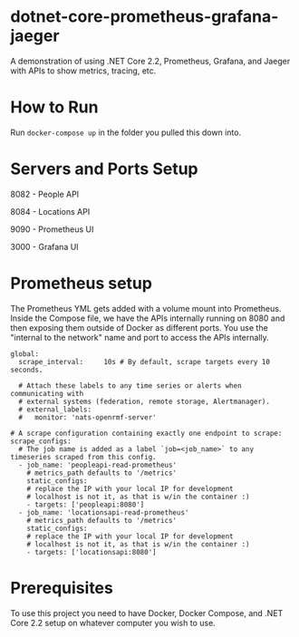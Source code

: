 # dotnet-core-prometheus-grafana-jaeger
A demonstration of using .NET Core 2.2, Prometheus, Grafana, and Jaeger with APIs to show metrics, tracing, etc.

# How to Run
Run `docker-compose up` in the folder you pulled this down into.

# Servers and Ports Setup
8082 - People API

8084 - Locations API

9090 - Prometheus UI

3000 - Grafana UI

# Prometheus setup
The Prometheus YML gets added with a volume mount into Prometheus. Inside the Compose file, we have the APIs internally running on 8080 and then exposing them outside of Docker as different ports. You use the "internal to the network" name and port to access the APIs internally. 

```
global:
  scrape_interval:     10s # By default, scrape targets every 10 seconds.

  # Attach these labels to any time series or alerts when communicating with
  # external systems (federation, remote storage, Alertmanager).
  # external_labels:
  #   monitor: 'nats-openrmf-server'

# A scrape configuration containing exactly one endpoint to scrape:
scrape_configs:
  # The job name is added as a label `job=<job_name>` to any timeseries scraped from this config.
  - job_name: 'peopleapi-read-prometheus'
    # metrics_path defaults to '/metrics'
    static_configs:
    # replace the IP with your local IP for development
    # localhost is not it, as that is w/in the container :)
    - targets: ['peopleapi:8080']
  - job_name: 'locationsapi-read-prometheus'
    # metrics_path defaults to '/metrics'
    static_configs:
    # replace the IP with your local IP for development
    # localhost is not it, as that is w/in the container :)
    - targets: ['locationsapi:8080']
```

# Prerequisites
To use this project you need to have Docker, Docker Compose, and .NET Core 2.2 setup on whatever computer you wish to use.